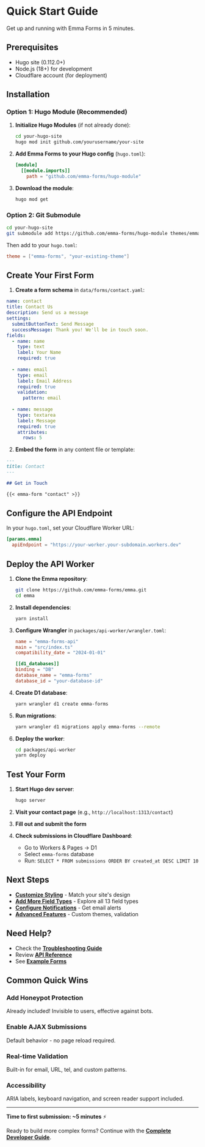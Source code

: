 # Quick Start Guide

Get up and running with Emma Forms in 5 minutes.

## Prerequisites

- Hugo site (0.112.0+)
- Node.js (18+) for development
- Cloudflare account (for deployment)

## Installation

### Option 1: Hugo Module (Recommended)

1. **Initialize Hugo Modules** (if not already done):
   ```bash
   cd your-hugo-site
   hugo mod init github.com/yourusername/your-site
   ```

2. **Add Emma Forms to your Hugo config** (`hugo.toml`):
   ```toml
   [module]
     [[module.imports]]
       path = "github.com/emma-forms/hugo-module"
   ```

3. **Download the module**:
   ```bash
   hugo mod get
   ```

### Option 2: Git Submodule

```bash
cd your-hugo-site
git submodule add https://github.com/emma-forms/hugo-module themes/emma-forms
```

Then add to your `hugo.toml`:
```toml
theme = ["emma-forms", "your-existing-theme"]
```

## Create Your First Form

1. **Create a form schema** in `data/forms/contact.yaml`:

```yaml
name: contact
title: Contact Us
description: Send us a message
settings:
  submitButtonText: Send Message
  successMessage: Thank you! We'll be in touch soon.
fields:
  - name: name
    type: text
    label: Your Name
    required: true
    
  - name: email
    type: email
    label: Email Address
    required: true
    validation:
      pattern: email
      
  - name: message
    type: textarea
    label: Message
    required: true
    attributes:
      rows: 5
```

2. **Embed the form** in any content file or template:

```markdown
---
title: Contact
---

## Get in Touch

{{< emma-form "contact" >}}
```

## Configure the API Endpoint

In your `hugo.toml`, set your Cloudflare Worker URL:

```toml
[params.emma]
  apiEndpoint = "https://your-worker.your-subdomain.workers.dev"
```

## Deploy the API Worker

1. **Clone the Emma repository**:
   ```bash
   git clone https://github.com/emma-forms/emma.git
   cd emma
   ```

2. **Install dependencies**:
   ```bash
   yarn install
   ```

3. **Configure Wrangler** in `packages/api-worker/wrangler.toml`:
   ```toml
   name = "emma-forms-api"
   main = "src/index.ts"
   compatibility_date = "2024-01-01"
   
   [[d1_databases]]
   binding = "DB"
   database_name = "emma-forms"
   database_id = "your-database-id"
   ```

4. **Create D1 database**:
   ```bash
   yarn wrangler d1 create emma-forms
   ```

5. **Run migrations**:
   ```bash
   yarn wrangler d1 migrations apply emma-forms --remote
   ```

6. **Deploy the worker**:
   ```bash
   cd packages/api-worker
   yarn deploy
   ```

## Test Your Form

1. **Start Hugo dev server**:
   ```bash
   hugo server
   ```

2. **Visit your contact page** (e.g., `http://localhost:1313/contact`)

3. **Fill out and submit the form**

4. **Check submissions in Cloudflare Dashboard**:
   - Go to Workers & Pages → D1
   - Select `emma-forms` database
   - Run: `SELECT * FROM submissions ORDER BY created_at DESC LIMIT 10`

## Next Steps

- **[Customize Styling](./themes.md)** - Match your site's design
- **[Add More Field Types](./field-types.md)** - Explore all 13 field types
- **[Configure Notifications](./notifications.md)** - Get email alerts
- **[Advanced Features](./hugo-integration.md#advanced-usage)** - Custom themes, validation

## Need Help?

- Check the **[Troubleshooting Guide](./troubleshooting.md)**
- Review **[API Reference](./api-reference.md)**
- See **[Example Forms](/examples)**

## Common Quick Wins

### Add Honeypot Protection
Already included! Invisible to users, effective against bots.

### Enable AJAX Submissions
Default behavior - no page reload required.

### Real-time Validation
Built-in for email, URL, tel, and custom patterns.

### Accessibility
ARIA labels, keyboard navigation, and screen reader support included.

---

**Time to first submission: ~5 minutes** ⚡

Ready to build more complex forms? Continue with the **[Complete Developer Guide](./README.md)**.

